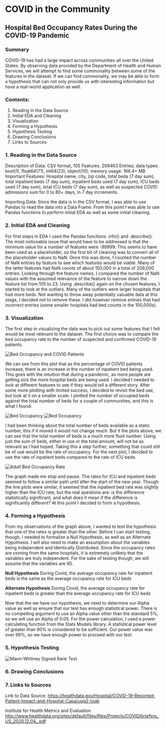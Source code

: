 # COVID in the Community
## Hospital Bed Occupancy Rates During the COVID-19 Pandemic

### Summary
COVID-19 has had a large impact across communities all over the United States. By observing data provided by the Department of Health and Human Services, we will attempt to find some commonality between some of the features in the dataset. If we can find commonality, we may be able to form a hypothesis that can not only provide us with interesting information but have a real-world application as well.

### Contents:
1. Reading in the Data Source
2. Initial EDA and Cleaning
3. Visualization
4. Forming a Hypothesis
5. Hypothesis Testing
6. Drawing Conclusions
7. Links to Sources

### 1. Reading in the Data Source
Description of Data:
CSV format, 105 Features, 209463 Entries; data types: bool(1), float64(71), int64(23), object(10); memory usage: 166.4+ MB
Important Features: Hospital name, city, zip code, total beds (7 day sum), total inpatient beds (7 day sum), inpatient beds used (7 day sum), ICU beds used (7 day sum), total ICU beds (7 day sum), as well as suspected COVID admissions sum for 0 to 80+ days, in 7 day increments.

Importing Data:
Since the data is in the CSV format, I was able to use Pandas to read the data into a Data Frame. From this point I was able to use Pandas functions to perform initial EDA as well as some initial cleaning.

### 2. Initial EDA and Cleaning
For first steps in EDA I used the Pandas functions .info() and .describe(). The most noticeable issue that would have to be addressed is that the minimum value for a number of features were -99999. This seems to have been used as a placeholder, so the first bit of cleaning was to convert all of the placeholder values to NaN. Once this was done, I counted the number of NaN entries by feature to see which features would be viable. Many of the latter features had NaN counts of about 150,000 in a total of 209,000 entries. Looking through the feature names, I compared the number of NaN values with the assumed relevance of the feature to narrow down the feature list from 105 to 23. Using .describe() again on the chosen features, I started to look at the outliers. Many of the outliers were larger hospitals that had more beds. Not wanting to throw away potentially valuable data at this stage, I decided not to remove these. I did however remove entries that had incorrect entries (some smaller hospitals had bed counts in the 100,000s).

### 3. Visualization
The first step in visualizing the data was to pick out some features that I felt would be most relevant to the dataset. The first choice was to compare the bed occupancy rate to the number of suspected and confirmed COVID-19 patients.

![Bed Occupancy and COVID Patients](/img/bedsvscovid.png)

We can see from this plot that as the percentage of COVID patients increase, there is an increase in the number of inpatient bed being used. This goes with the intuition that during a pandemic, as more people are getting sick the more hospital beds are being used. I decided I needed to look at different features to see if they would tell a different story.
After some more plotting with limited success, I decided to revisit the bed use, but look at it on a smaller scale. I plotted the number of occupied beds against the total number of beds for a couple of communities, and this is what I found:

![Bed Occupancy](/img/bedusezip1.png) ![Bed Occupancy](/img/bedusezip2.png)

I had been thinking about the total number of beds available as a static number, this if it moved it would not change much. But it the plots above, we can see that the total number of beds is a much more fluid number. Using just the sum of beds, either in use or the total amount, will not be as relevant as I had hoped. Taking this a step further, something that could still be of use would be the rate of occupancy. For the next plot, I decided to use the rate of inpatient beds compared to the rate of ICU beds.

![Adult Bed Occupancy Rate](/img/adultbeduse.png)

The graph made me stop and pause. The rates for ICU and inpatient beds seemed to follow a similar path until after the start of the new year. Though the line plots were similar, it seemed that the inpatient bed rate was slightly higher than the ICU rate; but the real questions are: is the difference statistically significant, and what does it mean if the difference is significantly different? At this point I decided to form a hypothesis.

### 4. Forming a Hypothesis
From my observations of the graph above, I wanted to test the hypothesis that one of the rates is greater than the other. Before I can start testing, though, I needed to formalize a Null Hypothesis, as well as an Alternate Hypothesis. I will also need to make an assumption about the variables being Independent and Identically Distributed. Since the occupancy rates are coming from the same hospitals, it is extremely unlikely that the vairables are truly independent. For the sake of testing though, we will assume that the variables are IID.

**Null Hypothesis**
During Covid, the average occupancy rate for inpatient beds is the same as the average occupancy rate for ICU beds

**Alternate Hypothesis**
During Covid, the average occupancy rate for inpatient beds is greater than the average occupancy rate for ICU beds

Now that the we have our hypothesis, we need to determine our Alpha value as well as ensure that our test has enough statistical power. There is no compelling argument to use an Alpha value other than the standard 5%, so we will use an Alpha of 0.05. For the power calculation, I used a power calculating function from the Stats Models library. A statistical power level of greater than 80% is considered to be sufficient. Our power value was over 99%, so we have enough power to proceed with our test.

### 5. Hypothesis Testing
![Mann-Whitney Signed Rank Test](/img/mannwhitney.png)

### 6. Drawing Conclusions


### 7. Links to Sources



Link to Data Source: 
https://healthdata.gov/Hospital/COVID-19-Reported-Patient-Impact-and-Hospital-Capa/uqq2-txqb



Institute for Health Metrics and Evaluation
http://www.healthdata.org/sites/default/files/files/Projects/COVID/briefing_US_2020.12.04_.pdf
